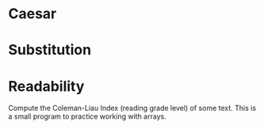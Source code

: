 
# Caesar
# Substitution
# Readability
Compute the Coleman-Liau Index (reading grade level) of some text. This is a small program to practice working with arrays.
